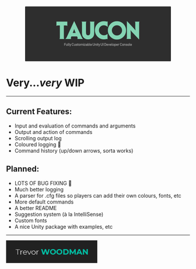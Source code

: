 <p align="center">
  <img width="400" height="auto" src="TauCon_Thumbnail.png">
</p>

# Very...*very* WIP

---

## Current Features:

- Input and evaluation of commands and arguments
- Output and action of commands
- Scrolling output log
- Coloured logging 🌈
- Command history (up/down arrows, sorta works)

## Planned:

- LOTS OF BUG FIXING 🐞
- Much better logging
- A parser for .cfg files so players can add their own colours, fonts, etc
- More default commands
- A better README
- Suggestion system (à la IntelliSense)
- Custom fonts
- A nice Unity package with examples, etc

---

<a href="https://trevorwoodman.ca">
  <img width="250" height="auto" src="tw.png" title="My website" target="_blank">
</a>
